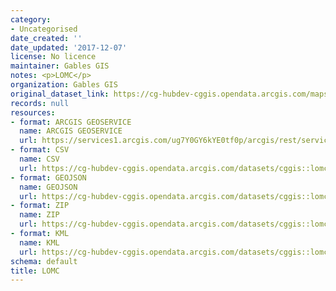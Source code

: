 ```yaml
---
category:
- Uncategorised
date_created: ''
date_updated: '2017-12-07'
license: No licence
maintainer: Gables GIS
notes: <p>LOMC</p>
organization: Gables GIS
original_dataset_link: https://cg-hubdev-cggis.opendata.arcgis.com/maps/cggis::lomc
records: null
resources:
- format: ARCGIS GEOSERVICE
  name: ARCGIS GEOSERVICE
  url: https://services1.arcgis.com/ug7Y0GY6kYE0tf0p/arcgis/rest/services/LOMC/FeatureServer/0
- format: CSV
  name: CSV
  url: https://cg-hubdev-cggis.opendata.arcgis.com/datasets/cggis::lomc.csv?outSR=%7B%22latestWkid%22%3A2236%2C%22wkid%22%3A102658%7D
- format: GEOJSON
  name: GEOJSON
  url: https://cg-hubdev-cggis.opendata.arcgis.com/datasets/cggis::lomc.geojson?outSR=%7B%22latestWkid%22%3A2236%2C%22wkid%22%3A102658%7D
- format: ZIP
  name: ZIP
  url: https://cg-hubdev-cggis.opendata.arcgis.com/datasets/cggis::lomc.zip?outSR=%7B%22latestWkid%22%3A2236%2C%22wkid%22%3A102658%7D
- format: KML
  name: KML
  url: https://cg-hubdev-cggis.opendata.arcgis.com/datasets/cggis::lomc.kml?outSR=%7B%22latestWkid%22%3A2236%2C%22wkid%22%3A102658%7D
schema: default
title: LOMC
---
```

